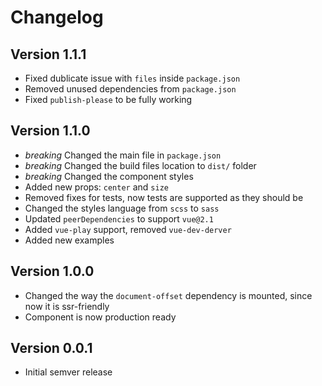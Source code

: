 # Changelog

## Version 1.1.1

- Fixed dublicate issue with `files` inside `package.json`
- Removed unused dependencies from `package.json`
- Fixed `publish-please` to be fully working

## Version 1.1.0

- *breaking* Changed the main file in `package.json`
- *breaking* Changed the build files location to `dist/` folder
- *breaking* Changed the component styles
- Added new props: `center` and `size`
- Removed fixes for tests, now tests are supported as they should be
- Changed the styles language from `scss` to `sass`
- Updated `peerDependencies` to support `vue@2.1`
- Added `vue-play` support, removed `vue-dev-derver`
- Added new examples

## Version 1.0.0

- Changed the way the `document-offset` dependency is mounted, since now it is ssr-friendly
- Component is now production ready

## Version 0.0.1

- Initial semver release
